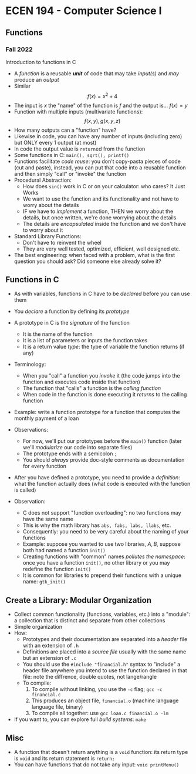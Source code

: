 
# ECEN 194 - Computer Science I
## Functions
### Fall 2022

Introduction to functions in C

* A *function* is a reusable ***unit*** of code that may take *input(s)* and *may* produce an *output*
* Similar
  $$f(x) = x^2 + 4$$
* The input is $x$ the "name" of the function is $f$ and the output is... $f(x) = y$
* Function with multiple inputs (multivariate functions):
  $$f(x,y), g(x,y,z)$$
* How many outputs can a "function" have?
* Likewise in code, you can have any number of inputs (including zero) but ONLY every 1 output (at most)
* In code the output value is `return`ed from the function
* Some functions in C: `main(), sqrt(), printf()`
* Functions facilitate *code reuse*: you don't copy-pasta pieces of code (cut and paste), instead, you can put that code into a reusable function and then simply "call" or "invoke" the function
* Procedural Abstraction:
  * How does `sin()` work in C or on your calculator: who cares?  It Just Works
  * We want to use the function and its functionality and not have to worry about the details
  * IF we have to *implement* a function, THEN we worry about the details, but once written, we're done worrying about the details
  * The details are *encapsulated* inside the function and we don't have to worry about it
* Standard Library Functions:
  * Don't have to reinvent the wheel
  * They are very well tested, optimized, efficient, well designed etc.
* The best engineering: when faced with a problem, what is the first question you should ask?  Did someone else already solve it?

## Functions in C

* As with variables, functions in C have to be *declared* before you can use them
* You *declare* a function by defining its *prototype*
* A prototype in C is the *signature* of the function
  * It is the name of the function
  * It is a list of parameters or inputs the function takes
  * It is a return value *type*: the type of variable the function returns (if any)
* Terminology:
  * When you "call" a function you *invoke* it (the code jumps into the function and executes code inside that function)
  * The function that "calls" a function is the *calling function*
  * When code in the function is done executing it *returns* to the calling function
* Example: write a function prototype for a function that computes the monthly payment of a loan
* Observations:
  * For now, we'll put our prototypes before the `main()` function (later we'll *modularize* our code into separate files)
  * The prototype ends with a semicolon `;`
  * You should *always* provide doc-style comments as documentation for every function
* After you have defined a prototype, you need to provide a *definition*: what the function actually does (what code is executed with the function is called)

* Observation:
  * C does not support "function overloading": no two functions may have the same name
  * This is why the math library has `abs, fabs, labs, llabs`, etc.
  * Consequently: you need to be very careful about the naming of your functions
  * Example: suppose you wanted to use two libraries, $A, B$, suppose both had named a function `init()`
  * Creating functions with "common" names *pollutes the namespace*: once you have a function `init()`, no other library or you may redefine the function `init()`
  * It is common for libraries to prepend their functions with a unique name: `gtk_init()`

## Create a Library: Modular Organization

* Collect common functionality (functions, variables, etc.) into a "module": a collection that is distinct and separate from other collections
* Simple organization
* How:
  * Prototypes and their documentation are separated into a *header* file with an extension of `.h`
  * Definitions are placed into a *source file* usually with the same name but an extension of `.c`
  * You should use the `#include "financial.h"` syntax to "include" a header file anywhere you intend to use the function declared in that file: note the diffrence, double quotes, not lange/rangle
  * To compile:
    1. To compile without linking, you use the `-c` flag;
    `gcc -c financial.c`
    2. This produces an object file, `financial.o` (machine language language file, binary)
    3. To compile all together: use
    `gcc loan.c financial.o -lm`
* If you want to, you can explore full *build systems*: `make`

## Misc

* A function that doesn't return anything is a `void` function: its return type is `void` and its return statement is `return;`
* You can have functions that do not take any input: `void printMenu()`

```text












```
